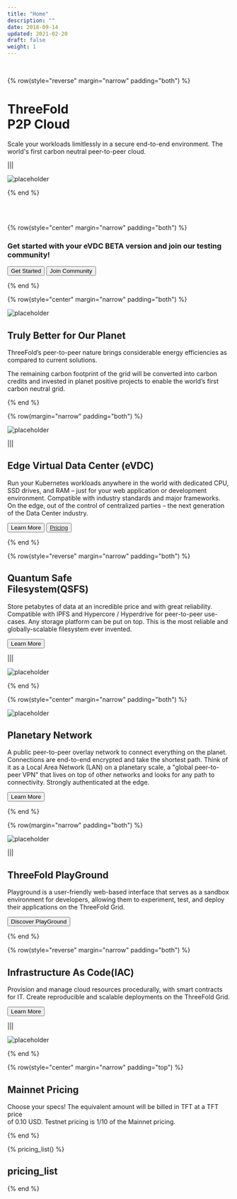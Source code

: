 ```yaml
---
title: "Home"
description: ""
date: 2018-09-14
updated: 2021-02-20
draft: false
weight: 1
---
```

<div class="container mx-auto"> 
<!-- section 1 (header) -->

<br>

{% row(style="reverse" margin="narrow" padding="both") %}



# ThreeFold <br>P2P Cloud

Scale your workloads limitlessly in a secure end-to-end environment. The world's first carbon neutral peer-to-peer cloud.

|||

![placeholder](./img/home_header.png#mx-auto)


{% end %}

<br>

<br>

<!-- section 2 -->

{% row(style="center" margin="narrow" padding="both") %}

### Get started with your eVDC BETA version and join our testing community!

<button onclick="window.open('https://library.threefold.me/info/threefold#/cloud/threefold__cloud_home?id=learn-what-is-threefold-p2p-cloud', '_blank')">Get Started</button>
<button class="btn_green" onclick="window.open('https://t.me/joinchat/BwOvOxxgK59GmRoZ2_sM0w', '_blank')">Join Community</button>

{% end %}


<!-- section 3 -->

{% row(style="center" margin="narrow" padding="both") %}

![placeholder](./img/carbon_neutral.png#medium#mx-auto)

## Truly Better for Our Planet

ThreeFold’s peer-to-peer nature brings considerable energy efficiencies as compared to current solutions.

The remaining carbon footprint of the grid will be converted into carbon credits and invested in planet positive projects to enable the world’s first carbon neutral grid.

{% end %}


<!-- section 4 -->

{% row(margin="narrow" padding="both") %}

![placeholder](./img/card1.png#medium#mx-auto)

|||

## Edge Virtual Data Center (eVDC)

Run your Kubernetes workloads anywhere in the world with dedicated CPU, SSD drives, and RAM – just for your web application or development environment. Compatible with industry standards and major frameworks. On the edge, out of the control of centralized parties – the next generation of the Data Center industry.

<button onclick="window.open('https://library.threefold.me/info/threefold#/cloud/threefold__evdc', '_blank')">Learn More</button>
<button class="btn_green">[Pricing](#pricing)</button>

{% end %}


<!-- section 5 -->

{% row(style="reverse" margin="narrow" padding="both") %}


## Quantum Safe <br>Filesystem(QSFS)

Store petabytes of data at an incredible price and with great reliability. Compatible with IPFS and Hypercore / Hyperdrive for peer-to-peer use-cases. Any storage platform can be put on top. This is the most reliable and globally-scalable filesystem ever invented.


<button onclick="window.open('https://library.threefold.me/info/threefold#/cloud/threefold__qss_filesystem', '_blank')">Learn More</button>


|||

![placeholder](./img/card2.png#medium#mx-auto)

{% end %}


<!-- section 6 -->

{% row(style="center" margin="narrow" padding="both") %}

![placeholder](./img/home_cta.png#medium#mx-auto)

## Planetary Network

A public peer-to-peer overlay network to connect everything on the planet. Connections are end-to-end encrypted and take the shortest path. Think of it as a Local Area Network (LAN) on a planetary scale, a "global peer-to-peer VPN" that lives on top of other networks and looks for any path to connectivity. Strongly authenticated at the edge.

<button onclick="window.open('https://library.threefold.me/info/threefold#/cloud/threefold__qss_filesystem', '_blank')">Learn More</button>


{% end %}


<!-- section 7 -->

{% row(margin="narrow" padding="both") %}

![placeholder](./img/marketplace.png#medium#mx-auto)



|||

## ThreeFold PlayGround

Playground is a user-friendly web-based interface that serves as a sandbox environment for developers, allowing them to experiment, test, and deploy their applications on the ThreeFold Grid.

<button onclick="window.open('https://playground.grid.tf', '_blank')">Discover PlayGround</button>


{% end %}


<!-- section 8 -->

{% row(style="reverse" margin="narrow" padding="both") %}


## Infrastructure As Code(IAC)

Provision and manage cloud resources procedurally, with smart contracts for IT. Create reproducible and scalable deployments on the ThreeFold Grid.


<button onclick="window.open('https://library.threefold.me/info/threefold#/cloud/threefold__cloud_products?id=infrastructure-as-code-iac-for-experts', '_blank')">Learn More</button>


|||

![placeholder](./img/iac.png#medium#mx-auto)

{% end %}

<!-- section 9 -->

{% row(style="center" margin="narrow" padding="top") %} 


## Mainnet Pricing

Choose your specs! The equivalent amount will be billed in TFT at a TFT price<br> of 0.10 USD. Testnet pricing is 1/10 of the Mainnet pricing.

{% end %}

{% pricing_list() %}

## pricing_list

{% end %}

</div>